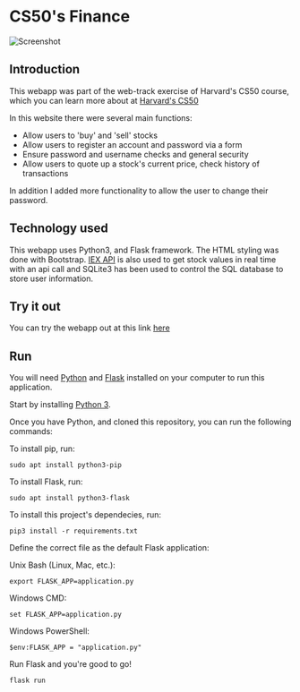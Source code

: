 # CS50's Finance
![Screenshot](https://user-images.githubusercontent.com/69594457/95256563-e4755a00-081a-11eb-80e6-298d8e56abca.png)

## Introduction

This webapp was part of the web-track exercise of Harvard's CS50 course, which you can learn more about at [Harvard's CS50](https://online-learning.harvard.edu/course/cs50-introduction-computer-science)

In this website there were several main functions:
- Allow users to 'buy' and 'sell' stocks
- Allow users to register an account and password via a form
- Ensure password and username checks and general security
- Allow users to quote up a stock's current price, check history of transactions
  
In addition I added more functionality to allow the user to change their password.

## Technology used

This webapp uses Python3, and Flask framework. The HTML styling was done with Bootstrap. [IEX API](https://iexcloud.io/) is also used to get stock values in real time with an api call and SQLite3 has been used to control the SQL database to store user information.

## Try it out

You can try the webapp out at this link [here](https://ryanfinance.herokuapp.com/)


## Run

You will need [Python](https://www.python.org/downloads/) and [Flask](https://flask.palletsprojects.com/en/1.1.x/installation/) installed on your computer to run this application.

Start by installing [Python 3](https://www.python.org/downloads/).

Once you have Python, and cloned this repository, you can run the following commands:

To install pip, run:

`sudo apt install python3-pip`

To install Flask, run:

`sudo apt install python3-flask`

To install this project's dependecies, run:

`pip3 install -r requirements.txt`

Define the correct file as the default Flask application:

Unix Bash (Linux, Mac, etc.):

`export FLASK_APP=application.py`

Windows CMD:

`set FLASK_APP=application.py`

Windows PowerShell:

`$env:FLASK_APP = "application.py"`

Run Flask and you're good to go!

`flask run`
